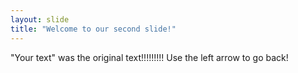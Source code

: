 ```yaml
---
layout: slide
title: "Welcome to our second slide!"
---
```

"Your text" was the original text!!!!!!!!!
Use the left arrow to go back!
